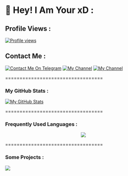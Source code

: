 # 👋 Hey! I Am Your xD :
## Profile Views :
[![Profile views](https://komarev.com/ghpvc/?username=xD-Botzz&label=Profile%20views&style=for-the-badge)](https://github.com/xD-Botzz)

## Contact Me :

[![Contact Me On Telegram](https://img.shields.io/badge/Contact-2CA5E0?style=for-the-badge&logo=telegram&logoColor=white)](https://t.me/xD_Boi) [![My Channel](https://img.shields.io/badge/Channel-2CA5E0?style=for-the-badge&logo=telegram&logoColor=white)](https://t.me/xD_Botsz) [![My Channel](https://img.shields.io/badge/Contact%20Bot-2CA5E0?style=for-the-badge&logo=telegram&logoColor=white)](https://t.me/xD_ContactBot)

==================================
### My GitHub Stats :
[![My GitHub Stats](https://github-readme-stats.vercel.app/api/?username=xD-Botzz&count_private=true&showicons=true&theme=tokyonight)]()

==================================
### Frequently Used Languages :

<p align="center">
<img src="https://github-readme-stats.vercel.app/api/top-langs/?username=xD-Botzz&langs_count=5&theme=tokyonight">
</p>
==================================

### Some Projects :
  
 <a href="https://github.com/xD-Botzz/BotStatus-New"> 
   <img src="https://github-readme-stats.vercel.app/api/pin/?username=xD-Botzz&repo=BotStatus-New&cache_seconds=86400&theme=gotham"> 
 </a>